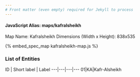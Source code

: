 ```yaml
---
# Front matter (even empty) required for Jekyll to process
---
```


#### JavaScript Alias: maps/kafralsheikh

Map Name: Kafralsheikh
Dimensions (Width x Height): 838x535



{% embed_spec_map kafralsheikh-map.js %}

### List of Entities

ID | Short label | Label
---|---|---|---
01|KA|Kafr-Alsheikh

